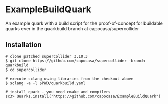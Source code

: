 
ExampleBuildQuark
=================

An example quark with a build script for the proof-of-concept for buildable quarks
over in the quarkbuild branch at capocasa/supercollider

Installation
------------

    # clone patched supercollider 3.10.3
    $ git clone https://github.com/capocasa/supercollider -branch quarkbuild
    $ cd supercollider

    # execute sclang using libraries from the checkout above
    $ sclang -a -l $PWD/quarkbuild.yaml

    # install quark - you need cmake and compilers
    sc3> Quarks.install("https://github.com/capocasa/ExampleBuildQuark")

